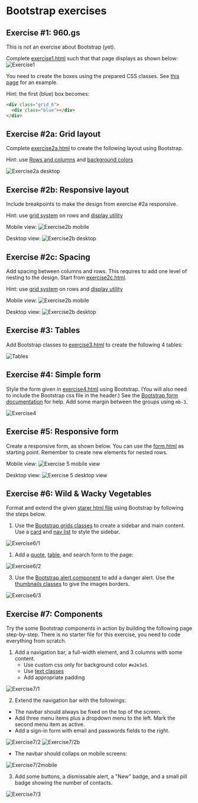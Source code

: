 # Bootstrap exercises

## Exercise #1: 960.gs

This is not an exercise about Bootstrap (yet).

Complete [exercise1.html](exercise1.html) such that that page displays as shown below:
![Exercise1](images/exercise1.png)

You need to create the boxes using the prepared CSS classes. See [this page](http://960.gs/demo.html) for an example.

Hint: the first (blue) box becomes:

```html
<div class="grid_6">
  <div class="blue"></div>
</div>
```

## Exercise #2a: Grid layout

Complete [exercise2a.html](exercise2a.html) to create the following layout using Bootstrap.


Hint: use [Rows and columns](https://getbootstrap.com/docs/5.0/layout/columns/) and [background colors](https://getbootstrap.com/docs/5.0/utilities/colors/#background-color)

![Exercise2a desktop](images/exercise2a.png)

## Exercise #2b: Responsive layout

Include breakpoints to make the design from exercise #2a responsive. 

Hint: use [grid system](https://getbootstrap.com/docs/5.0/layout/grid/) on rows and [display utility](https://getbootstrap.com/docs/5.0/utilities/display/)

Mobile view:
![Exercise2b mobile](images/exercise2b_mobile.png)

Desktop view:
![Exercise2b desktop](images/exercise2a.png)

## Exercise #2c: Spacing

Add spacing between columns and rows. This requires to add one level of nesting to the design.
Start from [exercise2c.html](exercise2c.html).

Hint: use [grid system](https://getbootstrap.com/docs/5.0/layout/grid/) on rows and [display utility](https://getbootstrap.com/docs/5.0/utilities/display/)

Mobile view:
![Exercise2b mobile](images/exercise2c_mobile.png)

Desktop view:
![Exercise2b desktop](images/exercise2c_desktop.png)

## Exercise #3: Tables

Add Bootstrap classes to [exercise3.html](exercise3.html) to create the following 4 tables:

![Tables](images/exercise3.png)


## Exercise #4: Simple form

Style the form given in [exercise4.html](exercise4.html) using Bootstrap. (You will also need to include the Bootstrap css file in the header.) See the [Bootstrap form documentation](https://getbootstrap.com/docs/5.0/forms/overview/) for help.
Add some margin between the groups using `mb-3`.


![Exercise4](images/exercise6.png)

## Exercise #5: Responsive form

Create a responsive form, as shown below. You can use the [form.html](../../examples/bootstrap/form.html) as starting point.
Remember to create new elements for nested rows.

Mobile view:
![Exercise 5 mobile view](images/exercise5_mobile.png)

Desktop view:
![Exercise 5 desktop view](images/exercise5_desktop.png)

## Exercise #6: Wild & Wacky Vegetables

Format and extend the given [starer html file](exercise6.html) using Bootstrap by following the steps below.

1) Use the [Bootstrap grids classes](https://getbootstrap.com/docs/5.0/layout/grid) to create a sidebar and main content.
Use a [card](https://getbootstrap.com/docs/5.0/components/card/#titles-text-and-links)  and [nav list](https://getbootstrap.com/docs/5.0/components/navs-tabs/#vertical) to style the sidebar.

![Exercise6/1](images/exercise6_1.png)

1)  Add a [quote](https://getbootstrap.com/docs/5.0/content/typography/#blockquotes), [table](https://getbootstrap.com/docs/5.0/content/tables/), and search form to the page:

![Exercise6/2](images/exercise6_2.png)

3) Use the [Bootstrap alert component](https://getbootstrap.com/docs/5.0/components/alerts) to add a danger alert. Use the [thumbnails classes](https://getbootstrap.com/docs/5.0/content/images) to give the images borders.

![Exercise6/3](images/exercise6_3.png)


## Exercise #7: Components

Try the some Bootstrap components in action by building the following page step-by-step. There is no starter file for this exercise, you need to code everything from scratch.

1) Add a navigation bar, a full-width element, and 3 columns with some content.
   - Use custom css only for background color `#e2e3e5`.
   - Use [text classes](https://getbootstrap.com/docs/5.0/content/typography/#display-headings)
   - Add appropriate padding

![Exercise7/1](images/exercise7_1.png)

2) Extend the navigation bar with the followings:
  - The navbar should always be fixed on the top of the screen.
  - Add three menu items plus a dropdown menu to the left. Mark the second menu item as active.
  - Add a sign-in form with email and passwords fields to the right.

![Exercise7/2](images/exercise7_2.png)
![Exercise7/2b](images/exercise7_2dropdown.png)

  - The navbar should collaps on mobile screens:

![Exercise7/2mobile](images/exercise7_2mobile.png)

3) Add some buttons, a dismissable alert, a "New" badge, and a small pill badge showing the number of contacts.

![Exercise7/3](images/exercise7_3.png)
